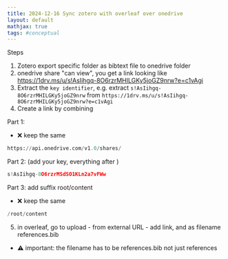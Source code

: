 ```yaml
---
title: 2024-12-16 Sync zotero with overleaf over onedrive
layout: default 
mathjax: true
tags: #conceptual
---
```

Steps

1. Zotero export specific folder as bibtext file to onedrive folder
2. onedrive share "can view", you get a link looking like https://1drv.ms/u/s!AsIihgq-8O6rzrMHILGKy5joGZ9nrw?e=c1vAgi
3. Extract the `key identifier`, e.g. extract `s!AsIihgq-8O6rzrMHILGKy5joGZ9nrw` from `https://1drv.ms/u/s!AsIihgq-8O6rzrMHILGKy5joGZ9nrw?e=c1vAgi`
4. Create a link by combining

Part 1:
- ❌ keep the same
```python
https://api.onedrive.com/v1.0/shares/
```

Part 2: (add your key, everything after )
```python
s!AsIihgq-8O6rzrMSdSO1KLn2a7vFWw
```

Part 3: add suffix root/content 
- ❌ keep the same
```python
/root/content
```

5. in overleaf, go to upload - from external URL - add link, and as filename references.bib
- ⚠️ important: the filename has to be references.bib not just references